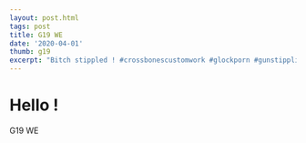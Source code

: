 ```yaml
---
layout: post.html
tags: post
title: G19 WE
date: '2020-04-01'
thumb: g19
excerpt: "Bitch stippled ! #crossbonescustomwork #glockporn #gunstippling #g19"
---
```


# Hello !

G19 WE